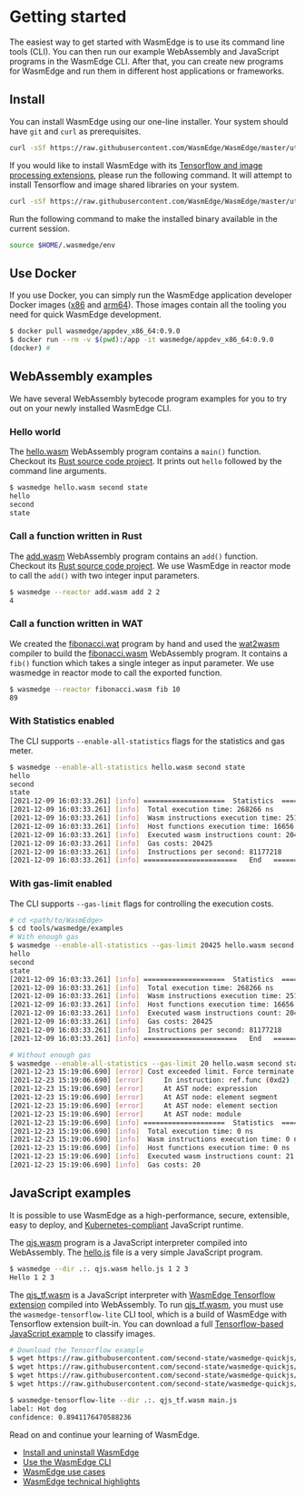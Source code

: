 # Getting started

The easiest way to get started with WasmEdge is to use its command line tools (CLI).
You can then run our example WebAssembly and JavaScript programs in the WasmEdge CLI.
After that, you can create new programs for WasmEdge and run them in different host applications or frameworks.

## Install

You can install WasmEdge using our one-line installer.
Your system should have `git` and `curl` as prerequisites.

```bash
curl -sSf https://raw.githubusercontent.com/WasmEdge/WasmEdge/master/utils/install.sh | bash
```

If you would like to install WasmEdge with its [Tensorflow and image processing extensions](https://www.secondstate.io/articles/wasi-tensorflow/), please run the following command. It will attempt to install Tensorflow and image shared libraries on your system.

```bash
curl -sSf https://raw.githubusercontent.com/WasmEdge/WasmEdge/master/utils/install.sh | bash -s -- -e all
```

Run the following command to make the installed binary available in the current session.

```bash
source $HOME/.wasmedge/env
```

## Use Docker

If you use Docker, you can simply run the WasmEdge application developer Docker images ([x86](https://hub.docker.com/repository/docker/wasmedge/appdev_x86_64) and [arm64](https://hub.docker.com/repository/docker/wasmedge/appdev_aarch64)). Those images contain all the tooling you need for quick WasmEdge development.

```bash
$ docker pull wasmedge/appdev_x86_64:0.9.0
$ docker run --rm -v $(pwd):/app -it wasmedge/appdev_x86_64:0.9.0
(docker) #
```

## WebAssembly examples

We have several WebAssembly bytecode program examples for you to try out on your newly installed WasmEdge CLI.

### Hello world

The [hello.wasm](https://github.com/WasmEdge/WasmEdge/raw/master/tools/wasmedge/examples/hello.wasm) WebAssembly program contains a `main()` function.
Checkout its [Rust source code project](https://github.com/second-state/wasm-learning/tree/master/cli/hello).
It prints out `hello` followed by the command line arguments.

```bash
$ wasmedge hello.wasm second state
hello
second
state
```

### Call a function written in Rust

The [add.wasm](https://github.com/WasmEdge/WasmEdge/raw/master/tools/wasmedge/examples/add.wasm) WebAssembly program contains an `add()` function.
Checkout its [Rust source code project](https://github.com/second-state/wasm-learning/tree/master/cli/add).
We use WasmEdge in reactor mode to call the `add()` with two integer input parameters.

```bash
$ wasmedge --reactor add.wasm add 2 2
4
```

### Call a function written in WAT

We created the [fibonacci.wat](https://github.com/WasmEdge/WasmEdge/raw/master/tools/wasmedge/examples/fibonacci.wat) program by hand and used the [wat2wasm](https://github.com/WebAssembly/wabt) compiler to build the [fibonacci.wasm](https://github.com/WasmEdge/WasmEdge/raw/master/tools/wasmedge/examples/fibonacci.wasm) WebAssembly program.
It contains a `fib()` function which takes a single integer as input parameter. We use wasmedge in reactor mode to call the exported function.

```bash
$ wasmedge --reactor fibonacci.wasm fib 10
89
```

### With Statistics enabled

The CLI supports `--enable-all-statistics` flags for the statistics and gas meter.

```bash
$ wasmedge --enable-all-statistics hello.wasm second state
hello
second
state
[2021-12-09 16:03:33.261] [info] ====================  Statistics  ====================
[2021-12-09 16:03:33.261] [info]  Total execution time: 268266 ns
[2021-12-09 16:03:33.261] [info]  Wasm instructions execution time: 251610 ns
[2021-12-09 16:03:33.261] [info]  Host functions execution time: 16656 ns
[2021-12-09 16:03:33.261] [info]  Executed wasm instructions count: 20425
[2021-12-09 16:03:33.261] [info]  Gas costs: 20425
[2021-12-09 16:03:33.261] [info]  Instructions per second: 81177218
[2021-12-09 16:03:33.261] [info] =======================   End   ======================
```

### With gas-limit enabled

The CLI supports `--gas-limit` flags for controlling the execution costs.

```bash
# cd <path/to/WasmEdge>
$ cd tools/wasmedge/examples
# With enough gas
$ wasmedge --enable-all-statistics --gas-limit 20425 hello.wasm second state
hello
second
state
[2021-12-09 16:03:33.261] [info] ====================  Statistics  ====================
[2021-12-09 16:03:33.261] [info]  Total execution time: 268266 ns
[2021-12-09 16:03:33.261] [info]  Wasm instructions execution time: 251610 ns
[2021-12-09 16:03:33.261] [info]  Host functions execution time: 16656 ns
[2021-12-09 16:03:33.261] [info]  Executed wasm instructions count: 20425
[2021-12-09 16:03:33.261] [info]  Gas costs: 20425
[2021-12-09 16:03:33.261] [info]  Instructions per second: 81177218
[2021-12-09 16:03:33.261] [info] =======================   End   ======================

# Without enough gas
$ wasmedge --enable-all-statistics --gas-limit 20 hello.wasm second state
[2021-12-23 15:19:06.690] [error] Cost exceeded limit. Force terminate the execution.
[2021-12-23 15:19:06.690] [error]     In instruction: ref.func (0xd2) , Bytecode offset: 0x00000000
[2021-12-23 15:19:06.690] [error]     At AST node: expression
[2021-12-23 15:19:06.690] [error]     At AST node: element segment
[2021-12-23 15:19:06.690] [error]     At AST node: element section
[2021-12-23 15:19:06.690] [error]     At AST node: module
[2021-12-23 15:19:06.690] [info] ====================  Statistics  ====================
[2021-12-23 15:19:06.690] [info]  Total execution time: 0 ns
[2021-12-23 15:19:06.690] [info]  Wasm instructions execution time: 0 ns
[2021-12-23 15:19:06.690] [info]  Host functions execution time: 0 ns
[2021-12-23 15:19:06.690] [info]  Executed wasm instructions count: 21
[2021-12-23 15:19:06.690] [info]  Gas costs: 20
```

## JavaScript examples

It is possible to use WasmEdge as a high-performance, secure, extensible, easy to deploy, and [Kubernetes-compliant](https://github.com/second-state/wasmedge-containers-examples) JavaScript runtime.

The [qjs.wasm](https://github.com/WasmEdge/WasmEdge/raw/master/tools/wasmedge/examples/js/qjs.wasm) program is a JavaScript interpreter compiled into WebAssembly.
The [hello.js](https://github.com/WasmEdge/WasmEdge/raw/master/tools/wasmedge/examples/js/hello.js) file is a very simple JavaScript program.

```bash
$ wasmedge --dir .:. qjs.wasm hello.js 1 2 3
Hello 1 2 3
```

The [qjs_tf.wasm](https://github.com/WasmEdge/WasmEdge/raw/master/tools/wasmedge/examples/js/qjs_tf.wasm) is a JavaScript interpreter with [WasmEdge Tensorflow extension](https://www.secondstate.io/articles/wasi-tensorflow/) compiled into WebAssembly.
To run [qjs_tf.wasm](https://github.com/WasmEdge/WasmEdge/raw/master/tools/wasmedge/examples/js/qjs_tf.wasm), you must use the `wasmedge-tensorflow-lite` CLI tool, which is a build of WasmEdge with Tensorflow extension built-in.
You can download a full [Tensorflow-based JavaScript example](https://github.com/second-state/wasmedge-quickjs/tree/main/example_js/tensorflow_lite_demo) to classify images.

```bash
# Download the Tensorflow example
$ wget https://raw.githubusercontent.com/second-state/wasmedge-quickjs/main/example_js/tensorflow_lite_demo/aiy_food_V1_labelmap.txt
$ wget https://raw.githubusercontent.com/second-state/wasmedge-quickjs/main/example_js/tensorflow_lite_demo/food.jpg
$ wget https://raw.githubusercontent.com/second-state/wasmedge-quickjs/main/example_js/tensorflow_lite_demo/lite-model_aiy_vision_classifier_food_V1_1.tflite
$ wget https://raw.githubusercontent.com/second-state/wasmedge-quickjs/main/example_js/tensorflow_lite_demo/main.js

$ wasmedge-tensorflow-lite --dir .:. qjs_tf.wasm main.js
label: Hot dog
confidence: 0.8941176470588236
```

Read on and continue your learning of WasmEdge.

* [Install and uninstall WasmEdge](start/install.md)
* [Use the WasmEdge CLI](start/cli.md)
* [WasmEdge use cases](intro/use.md)
* [WasmEdge technical highlights](intro/features.md)
